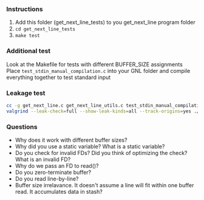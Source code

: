 ### Instructions

1. Add this folder (get_next_line_tests) to you get_next_line program folder
2. `cd get_next_line_tests`
3. `make test`

### Additional test

Look at the Makefile for tests with different BUFFER_SIZE assignments
Place `test_stdin_manual_compilation.c` into your GNL folder and compile everything together to test standard input

### Leakage test
```bash
cc -g get_next_line.c get_next_line_utils.c test_stdin_manual_compilation.c -o gnl_test
valgrind --leak-check=full --show-leak-kinds=all --track-origins=yes ./gnl_test

```
### Questions
- Why does it work with different buffer sizes?
- Why did you use a static variable? What is a static variable?
- Do you check for invalid FDs? Did you think of optimizing the check? What is an invalid FD?
- Why do we pass an FD to read()?
- Do you zero-terminate buffer?
- Do you read line-by-line?
- Buffer size irrelavance. It doesn't assume a line will fit within one buffer read. It accumulates data in stash?

